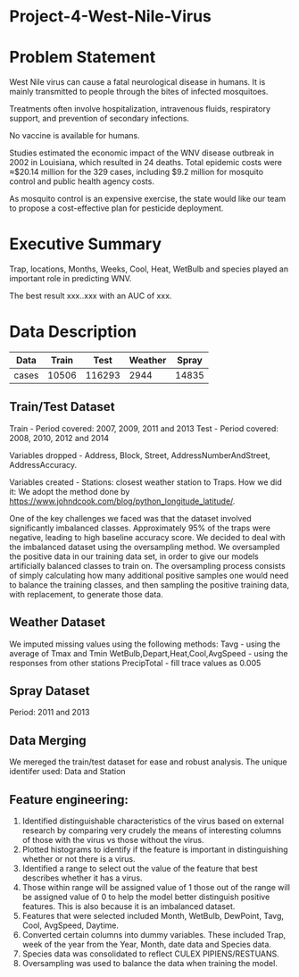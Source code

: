 # Project-4-West-Nile-Virus

# Problem Statement
West Nile virus can cause a fatal neurological
disease in humans. It is mainly transmitted to
people through the bites of infected
mosquitoes.

Treatments often involve hospitalization,
intravenous fluids, respiratory support, and
prevention of secondary infections.

No vaccine is available for humans.

Studies estimated the economic impact of the
WNV disease outbreak in 2002 in Louisiana,
which resulted in 24 deaths. Total epidemic
costs were ≈$20.14 million for the 329 cases,
including $9.2 million for mosquito control and
public health agency costs.

As mosquito control is an expensive exercise,
the state would like our team to propose a
cost-effective plan for pesticide deployment.

# Executive Summary 

Trap, locations, Months, Weeks, Cool, Heat, WetBulb and species played an important role in predicting WNV.

The best result xxx..xxx with an AUC of xxx.

# Data Description 

Data|Train|Test|Weather|Spray|
|---|---|---|---|---|
cases|10506| 116293| 2944 |14835 

## Train/Test Dataset

Train - Period covered: 2007,	  2009,	  2011	  and	  2013
Test  - Period covered: 2008,	  2010,	 2012	 and	 2014

Variables dropped - Address, Block, Street, AddressNumberAndStreet, AddressAccuracy. 

Variables created - Stations: closest weather station to Traps. How we did it: We adopt the method done by https://www.johndcook.com/blog/python_longitude_latitude/.

One of the key challenges we faced was that the dataset involved significantly imbalanced classes. Approximately 95% of the traps were negative, leading to high baseline accuracy score. We decided to deal with the imbalanced dataset using the oversampling method. 
We oversampled the positive data in our training data set, in order to give our models artificially balanced classes to train on.
The oversampling process consists of simply calculating how many additional positive samples one would need to balance the training classes, and then sampling the positive training data, with replacement, to generate those data.

## Weather Dataset

We imputed missing values using the following methods:
Tavg - using the average of Tmax and Tmin
WetBulb,Depart,Heat,Cool,AvgSpeed - using the responses from other stations
PrecipTotal - fill trace values as 0.005

## Spray Dataset

Period: 2011 and 2013

## Data Merging
We mereged the train/test dataset for ease and robust analysis. The unique identifer used: Data and Station

## Feature engineering:
1. Identified distinguishable characteristics of the virus based on external research by comparing very crudely the means of interesting columns of those with the virus vs those without the virus.
2. Plotted histograms to identify if the feature is important in distinguishing whether or not there is a virus.
3. Identified a range to select out the value of the feature that best describes whether it has a virus.
4. Those within range will be assigned value of 1 those out of the range will be assigned value of 0 to help the model better distinguish positive features. This is also because it is an imbalanced dataset.
5. Features that were selected included Month, WetBulb, DewPoint, Tavg, Cool, AvgSpeed, Daytime.
6. Converted certain columns into dummy variables. These included Trap, week of the year from the Year, Month, date data and Species data.
7. Species data was consolidated to reflect CULEX PIPIENS/RESTUANS.
8. Oversampling was used to balance the data when training the model.
